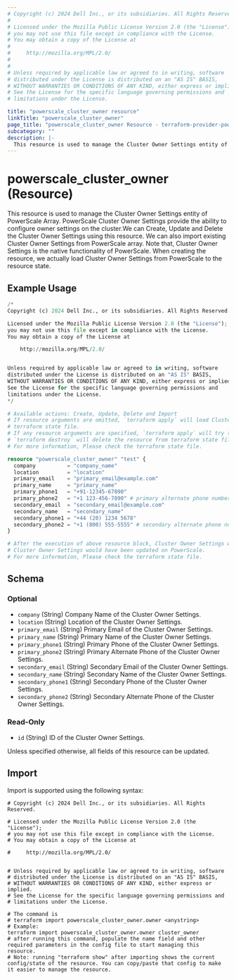 ```yaml
---
# Copyright (c) 2024 Dell Inc., or its subsidiaries. All Rights Reserved.
#
# Licensed under the Mozilla Public License Version 2.0 (the "License");
# you may not use this file except in compliance with the License.
# You may obtain a copy of the License at
#
#     http://mozilla.org/MPL/2.0/
#
#
# Unless required by applicable law or agreed to in writing, software
# distributed under the License is distributed on an "AS IS" BASIS,
# WITHOUT WARRANTIES OR CONDITIONS OF ANY KIND, either express or implied.
# See the License for the specific language governing permissions and
# limitations under the License.

title: "powerscale_cluster_owner resource"
linkTitle: "powerscale_cluster_owner"
page_title: "powerscale_cluster_owner Resource - terraform-provider-powerscale"
subcategory: ""
description: |-
  This resource is used to manage the Cluster Owner Settings entity of PowerScale Array. PowerScale Cluster Owner Settings provide the ability to configure owner settings on the cluster.We can Create, Update and Delete the Cluster Owner Settings using this resource. We can also import existing Cluster Owner Settings from PowerScale array. Note that, Cluster Owner Settings is the native functionality of PowerScale. When creating the resource, we actually load Cluster Owner Settings from PowerScale to the resource state.
---
```


# powerscale_cluster_owner (Resource)

This resource is used to manage the Cluster Owner Settings entity of PowerScale Array. PowerScale Cluster Owner Settings provide the ability to configure owner settings on the cluster.We can Create, Update and Delete the Cluster Owner Settings using this resource. We can also import existing Cluster Owner Settings from PowerScale array. Note that, Cluster Owner Settings is the native functionality of PowerScale. When creating the resource, we actually load Cluster Owner Settings from PowerScale to the resource state.


## Example Usage

```terraform
/*
Copyright (c) 2024 Dell Inc., or its subsidiaries. All Rights Reserved.

Licensed under the Mozilla Public License Version 2.0 (the "License");
you may not use this file except in compliance with the License.
You may obtain a copy of the License at

    http://mozilla.org/MPL/2.0/


Unless required by applicable law or agreed to in writing, software
distributed under the License is distributed on an "AS IS" BASIS,
WITHOUT WARRANTIES OR CONDITIONS OF ANY KIND, either express or implied.
See the License for the specific language governing permissions and
limitations under the License.
*/

# Available actions: Create, Update, Delete and Import
# If resource arguments are omitted, `terraform apply` will load Cluster Owner Details from PowerScale, and save to
# terraform state file.
# If any resource arguments are specified, `terraform apply` will try to load Cluster Owner Details (if not loaded) and update the settings.
# `terraform destroy` will delete the resource from terraform state file rather than deleting Cluster Owner Details from PowerScale.
# For more information, Please check the terraform state file.

resource "powerscale_cluster_owner" "test" {
  company          = "company_name"
  location         = "location"
  primary_email    = "primary_email@example.com"
  primary_name     = "primary_name"
  primary_phone1   = "+91-12345-67890"
  primary_phone2   = "+1 123-456-7890" # primary alternate phone number
  secondary_email  = "secondary_email@example.com"
  secondary_name   = "secondary_name"
  secondary_phone1 = "+44 (20) 1234 5678"
  secondary_phone2 = "+1 (800) 555-5555" # secondary alternate phone number
}

# After the execution of above resource block, Cluster Owner Settings would have been cached in terraform state file, and
# Cluster Owner Settings would have been updated on PowerScale.
# For more information, Please check the terraform state file.
```

<!-- schema generated by tfplugindocs -->
## Schema

### Optional

- `company` (String) Company Name of the Cluster Owner Settings.
- `location` (String) Location of the Cluster Owner Settings.
- `primary_email` (String) Primary Email of the Cluster Owner Settings.
- `primary_name` (String) Primary Name of the Cluster Owner Settings.
- `primary_phone1` (String) Primary Phone of the Cluster Owner Settings.
- `primary_phone2` (String) Primary Alternate Phone of the Cluster Owner Settings.
- `secondary_email` (String) Secondary Email of the Cluster Owner Settings.
- `secondary_name` (String) Secondary Name of the Cluster Owner Settings.
- `secondary_phone1` (String) Secondary Phone of the Cluster Owner Settings.
- `secondary_phone2` (String) Secondary Alternate Phone of the Cluster Owner Settings.

### Read-Only

- `id` (String) ID of the Cluster Owner Settings.

Unless specified otherwise, all fields of this resource can be updated.

## Import

Import is supported using the following syntax:

```shell
# Copyright (c) 2024 Dell Inc., or its subsidiaries. All Rights Reserved.

# Licensed under the Mozilla Public License Version 2.0 (the "License");
# you may not use this file except in compliance with the License.
# You may obtain a copy of the License at

#     http://mozilla.org/MPL/2.0/


# Unless required by applicable law or agreed to in writing, software
# distributed under the License is distributed on an "AS IS" BASIS,
# WITHOUT WARRANTIES OR CONDITIONS OF ANY KIND, either express or implied.
# See the License for the specific language governing permissions and
# limitations under the License.

# The command is
# terraform import powerscale_cluster_owner.owner <anystring>
# Example:
terraform import powerscale_cluster_owner.owner cluster_owner
# after running this command, populate the name field and other required parameters in the config file to start managing this resource.
# Note: running "terraform show" after importing shows the current config/state of the resource. You can copy/paste that config to make it easier to manage the resource.
```